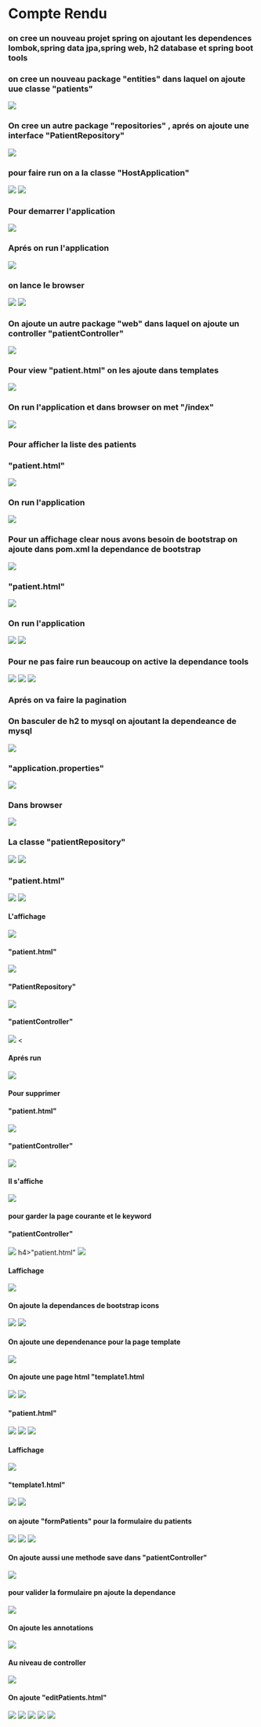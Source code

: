 <h1>Compte Rendu</h1>
<h3>on cree un nouveau projet spring on ajoutant les dependences lombok,spring data jpa,spring web, h2 database et spring boot tools</h3>
<h3>on cree un nouveau package "entities" dans laquel on ajoute uue classe "patients"</h3>
<img src="captures/Cap1.PNG">
<h3>On cree un autre package "repositories" , aprés on ajoute une interface "PatientRepository"</h3>
<img src="captures/Cap2.PNG">
<h3>pour faire run on a la classe "HostApplication"</h3>
<img src="captures/cap3.PNG">
<img src="captures/cap4.PNG">
<h3>Pour demarrer l'application </h3>
<img src="captures/cap5.PNG">
<h3>Aprés on run l'application</h3>
<img src="captures/cap6.PNG">
<h3>on lance le browser</h3>
<img src="captures/cap7.PNG">
<img src="captures/cap8.PNG">
<h3>On ajoute un autre package "web" dans laquel on ajoute un controller "patientController"</h3>
<img src="captures/cap9.PNG">
<h3>Pour view "patient.html" on les ajoute dans templates </h3>
<img src="captures/cap11.PNG">
<h3>On run l'application et dans browser on met "/index"</h3>
<img src="captures/cap12.PNG">
<h3>Pour afficher la liste des patients</h3>
<h3>"patient.html"</h3>
<img src="captures/cap13.PNG">
<h3>On run l'application</h3>
<img src="captures/cap14.PNG">
<h3>Pour un affichage clear nous avons besoin de bootstrap on ajoute dans pom.xml la dependance de bootstrap</h3>
<img src="captures/cap15.PNG">
<h3>"patient.html"</h3>
<img src="captures/cap16.PNG">
<h3>On run l'application</h3>
<img src="captures/cap17.PNG">
<img src="captures/cap19.PNG">
<h3>Pour ne pas faire run beaucoup on active la dependance tools </h3>
<img src="captures/c1.PNG">
<img src="captures/c2.PNG">
<img src="captures/c3.PNG">
<h3>Aprés on va faire la pagination</h3>
<h3>On basculer de h2 to mysql on ajoutant la dependeance de mysql</h3>
<img src="captures/c4.PNG">
<h3>"application.properties"</h3>
<img src="captures/c5.PNG">
<h3>Dans browser</h3>
<img src="captures/c6.PNG">
<h3>La classe "patientRepository"</h3>
<img src="captures/c8.PNG">
<img src="captures/c7.PNG">
<h3>"patient.html"</h3>
<img src="captures/c11.PNG">
<img src="captures/c10.PNG">
<h4>L'affichage</h4>
<img src="captures/c9.PNG">
<h4>"patient.html"</h4>
<img src="captures/c13.PNG">
<h4>"PatientRepository"</h4>
<img src="captures/c.PNG">
<h4>"patientController"</h4>
<img src="captures/c14.PNG">
<<h4>Aprés run </h4>
<img src="captures/c15.PNG">
<h4>Pour supprimer </h4>
<h4>"patient.html"</h4>
<img src="captures/c16.PNG">
<h4>"patientController"</h4>
<img src="captures/c19.PNG">
<h4>Il s'affiche</h4>
<img src="captures/c17.PNG">
<h4>pour garder la page courante et le keyword</h4>
<h4>"patientController"</h4>
<img src="captures/a.PNG">
h4>"patient.html"</h4>
<img src="captures/b.PNG">
<h4>Laffichage</h4>
<img src="captures/d.PNG">
<h4>On ajoute la dependances de bootstrap icons</h4>
<img src="captures/e.PNG">
<img src="captures/f.PNG">
<h4>On ajoute une dependenance pour la page template</h4>
<img src="captures/p1.PNG">
<h4>On ajoute une page html "template1.html</h4>
<img src="captures/p2.PNG">
<img src="captures/p3.PNG">
<h4>"patient.html"</h4>
<img src="captures/p4.PNG">
<img src="captures/p5.PNG">
<img src="captures/p6.PNG">
<h4>Laffichage</h4>
<img src="captures/p7.PNG">
<h4>"template1.html"</h4>
<img src="captures/nav1.PNG">
<img src="captures/p8.PNG">
<h4>on ajoute "formPatients" pour la formulaire du patients</h4>
<img src="captures/p9.PNG">
<img src="captures/p10.PNG">
<img src="captures/im1.PNG">
<h4>On ajoute aussi une methode save dans "patientController"</h4>
<img src="captures/im2.PNG">
<h4>pour valider la formulaire pn ajoute la dependance</h4>
<img src="captures/im3.PNG">
<h4>On ajoute les annotations</h4>
<img src="captures/im4.PNG">
<h4>Au niveau de controller </h4>
<img src="captures/im5.PNG">
<h4>On ajoute "editPatients.html"</h4>
<img src="captures/im6.PNG">
<img src="captures/im7.PNG">
<img src="captures/im8.PNG">
<img src="captures/im9.PNG">
<img src="captures/im10.PNG">















